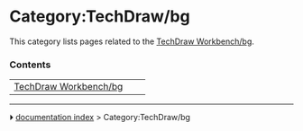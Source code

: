 # Category:TechDraw/bg
This category lists pages related to the [TechDraw Workbench/bg](TechDraw_Workbench/bg.md).

### Contents

|     |     |     |
| --- | --- | --- |
| [TechDraw Workbench/bg](TechDraw_Workbench/bg.md) |



---
⏵ [documentation index](../README.md) > Category:TechDraw/bg
